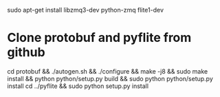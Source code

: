 sudo apt-get install libzmq3-dev python-zmq flite1-dev

# Clone protobuf and pyflite from github

cd protobuf && ./autogen.sh && ./configure && make -j8 && sudo make install && python python/setup.py build && sudo python python/setup.py install
cd ../pyflite && sudo python setup.py install
